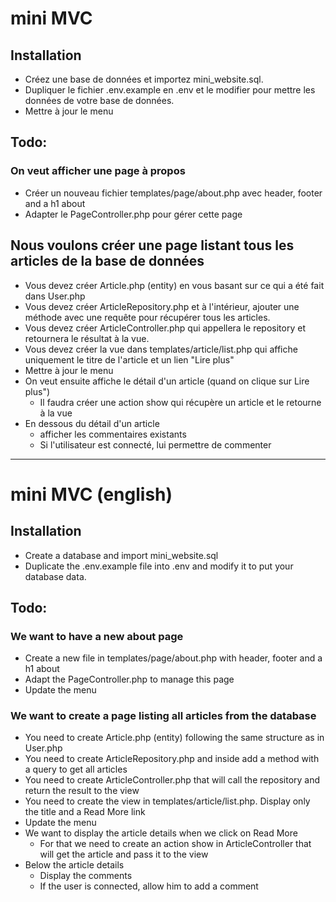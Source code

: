 # mini MVC
## Installation
* Créez une base de données et importez mini_website.sql.
* Dupliquer le fichier .env.example en .env et le modifier pour mettre les données de votre base de données.
* Mettre à jour le menu

## Todo: 
### On veut afficher une page à propos
* Créer un nouveau fichier templates/page/about.php avec header, footer and a h1 about
* Adapter le PageController.php pour gérer cette page
##  Nous voulons créer une page listant tous les articles de la base de données
* Vous devez créer Article.php (entity) en vous basant sur ce qui a été fait dans User.php
* Vous devez créer ArticleRepository.php et à l'intérieur, ajouter une méthode avec une requête pour récupérer tous les articles.
* Vous devez créer ArticleController.php qui appellera le repository et retournera le résultat à la vue.
* Vous devez créer la vue dans templates/article/list.php qui affiche uniquement le titre de l'article et un lien "Lire plus"
* Mettre à jour le menu
* On veut ensuite affiche le détail d'un article (quand on clique sur Lire plus")
  * Il faudra créer une action show qui récupère un article et le retourne à la vue
* En dessous du détail d'un article
  * afficher les commentaires existants
  * Si l'utilisateur est connecté, lui permettre de commenter
---

# mini MVC (english)
## Installation
* Create a database and import mini_website.sql
* Duplicate the .env.example file into .env and modify it to put your database data.

## Todo: 
### We want to have a new about page
* Create a new file in templates/page/about.php with header, footer and a h1 about
* Adapt the PageController.php to manage this page
* Update the menu
### We want to create a page listing all articles from the database
* You need to create Article.php (entity) following the same structure as in User.php
* You need to create ArticleRepository.php and inside add a method with a query to get all articles
* You need to create ArticleController.php that will call the repository and return the result to the view
* You need to create the view in templates/article/list.php. Display only the title and a Read More link
* Update the menu
* We want to display the article details when we click on Read More
  * For that we need to create an action show in ArticleController that will get the article and pass it to the view
* Below the article details
  * Display the comments
  * If the user is connected, allow him to add a comment

